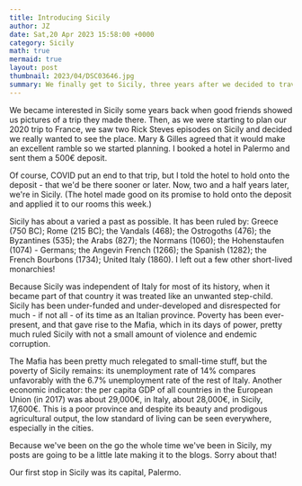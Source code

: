 ```yaml
---
title: Introducing Sicily
author: JZ
date: Sat,20 Apr 2023 15:58:00 +0000
category: Sicily
math: true
mermaid: true
layout: post
thumbnail: 2023/04/DSC03646.jpg
summary: We finally get to Sicily, three years after we decided to travel here, and two years after we canceled our planned trip. Worth the wait? Read and see...
---
```

We became interested in Sicily some years back when good friends showed us pictures of a trip they made there. Then, as we were starting to plan our 2020 trip to France, we saw two Rick Steves episodes on Sicily and decided we really wanted to see the place. Mary & Gilles agreed that it would make an excellent ramble so we started planning. I booked a hotel in Palermo and sent them a 500€ deposit. 

Of course, COVID put an end to that trip, but I told the hotel to hold onto the deposit - that we'd be there sooner or later. Now, two and a half years later, we're in Sicily. (The hotel made good on its promise to hold onto the deposit and applied it to our rooms this week.) 

Sicily has about a varied a past as possible. It has been ruled by: Greece (750 BC); Rome (215 BC); the Vandals (468); the Ostrogoths (476); the Byzantines (535); the Arabs (827); the Normans (1060); the Hohenstaufen (1074) - Germans; the Angevin French (1266); the  Spanish (1282); the French Bourbons (1734); United Italy (1860). I left out a few other short-lived monarchies!

Because Sicily was independent of Italy for most of its history, when it became part of that country it was treated like an unwanted step-child. Sicily has been under-funded and under-developed and disrespected for much - if not all - of its time as an Italian province. Poverty has been ever-present, and that gave rise to the Mafia, which in its days of power, pretty much ruled Sicily with not a small amount of violence and endemic corruption. 

The Mafia has been pretty much relegated to small-time stuff, but the poverty of Sicily remains: its unemployment rate of 14% compares unfavorably with the 6.7% unemployment rate of the rest of Italy. Another economic indicator: the per capita GDP of all countries in the European Union (in 2017) was about 29,000€, in Italy, about 28,000€, in Sicily, 17,600€. This is a poor province and despite its beauty and prodigous agricultural output, the low standard of living can be seen everywhere, especially in the cities.

Because we've been on the go the whole time we've been in Sicily, my posts are going to be a little late making it to the blogs. Sorry about that!

Our first stop in Sicily was its capital, Palermo. 